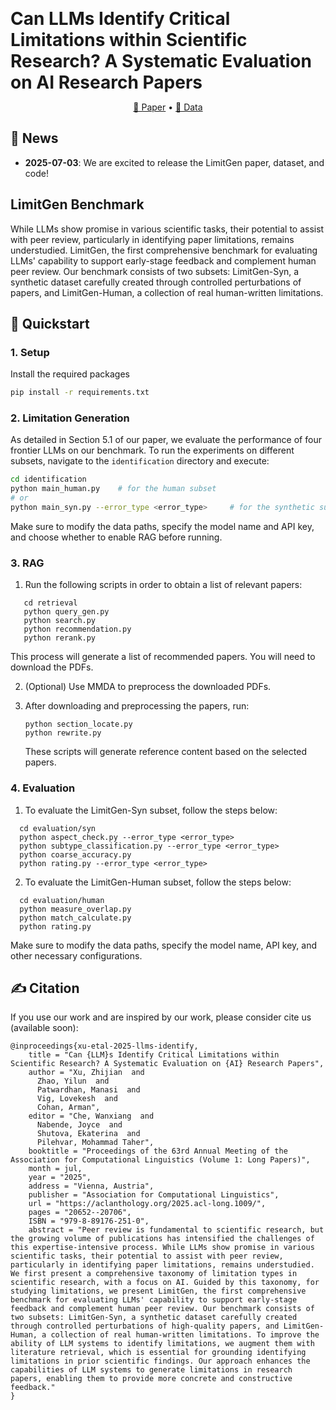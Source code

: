 <p align="center">
  <h1 style="display: inline;">
    Can LLMs Identify Critical Limitations within Scientific Research? A Systematic Evaluation on AI Research Papers
  </h1>
</p>

<p align="center">
  <a href="https://arxiv.org/abs/">📖 Paper</a> •
  <a href="https://huggingface.co/datasets/yale-nlp/">🤗 Data</a>
</p>


## 📰 News
- **2025-07-03**: We are excited to release the LimitGen paper, dataset, and code!

## LimitGen Benchmark

While LLMs show promise in various scientific tasks, their potential to assist with peer review, particularly in identifying paper limitations, remains understudied. LimitGen, the first comprehensive benchmark for evaluating LLMs' capability to support early-stage feedback and complement human peer review. Our benchmark consists of two subsets: LimitGen-Syn, a synthetic dataset carefully created through controlled perturbations of papers, and LimitGen-Human, a collection of real human-written limitations.

## 🚀 Quickstart
### 1. Setup
Install the required packages
```bash
pip install -r requirements.txt
```


### 2. Limitation Generation
As detailed in Section 5.1 of our paper, we evaluate the performance of four frontier LLMs on our benchmark. To run the experiments on different subsets, navigate to the `identification` directory and execute:

```bash
cd identification
python main_human.py    # for the human subset
# or
python main_syn.py --error_type <error_type>     # for the synthetic subset
```
Make sure to modify the data paths, specify the model name and API key, and choose whether to enable RAG before running.

### 3. RAG
1. Run the following scripts in order to obtain a list of relevant papers:
```
   cd retrieval
   python query_gen.py
   python search.py
   python recommendation.py
   python rerank.py
```

   This process will generate a list of recommended papers. You will need to download the PDFs.

2. (Optional) Use MMDA to preprocess the downloaded PDFs.

3. After downloading and preprocessing the papers, run:

   ```
   python section_locate.py
   python rewrite.py
   ```

   These scripts will generate reference content based on the selected papers.


### 4. Evaluation
1. To evaluate the LimitGen-Syn subset, follow the steps below:

```
  cd evaluation/syn
  python aspect_check.py --error_type <error_type>
  python subtype_classification.py --error_type <error_type>
  python coarse_accuracy.py
  python rating.py --error_type <error_type>
```
  

2. To evaluate the LimitGen-Human subset, follow the steps below:
   
```
  cd evaluation/human
  python measure_overlap.py
  python match_calculate.py
  python rating.py
```

Make sure to modify the data paths, specify the model name, API key, and other necessary configurations.

## ✍️ Citation
If you use our work and are inspired by our work, please consider cite us (available soon):
```
@inproceedings{xu-etal-2025-llms-identify,
    title = "Can {LLM}s Identify Critical Limitations within Scientific Research? A Systematic Evaluation on {AI} Research Papers",
    author = "Xu, Zhijian  and
      Zhao, Yilun  and
      Patwardhan, Manasi  and
      Vig, Lovekesh  and
      Cohan, Arman",
    editor = "Che, Wanxiang  and
      Nabende, Joyce  and
      Shutova, Ekaterina  and
      Pilehvar, Mohammad Taher",
    booktitle = "Proceedings of the 63rd Annual Meeting of the Association for Computational Linguistics (Volume 1: Long Papers)",
    month = jul,
    year = "2025",
    address = "Vienna, Austria",
    publisher = "Association for Computational Linguistics",
    url = "https://aclanthology.org/2025.acl-long.1009/",
    pages = "20652--20706",
    ISBN = "979-8-89176-251-0",
    abstract = "Peer review is fundamental to scientific research, but the growing volume of publications has intensified the challenges of this expertise-intensive process. While LLMs show promise in various scientific tasks, their potential to assist with peer review, particularly in identifying paper limitations, remains understudied. We first present a comprehensive taxonomy of limitation types in scientific research, with a focus on AI. Guided by this taxonomy, for studying limitations, we present LimitGen, the first comprehensive benchmark for evaluating LLMs' capability to support early-stage feedback and complement human peer review. Our benchmark consists of two subsets: LimitGen-Syn, a synthetic dataset carefully created through controlled perturbations of high-quality papers, and LimitGen-Human, a collection of real human-written limitations. To improve the ability of LLM systems to identify limitations, we augment them with literature retrieval, which is essential for grounding identifying limitations in prior scientific findings. Our approach enhances the capabilities of LLM systems to generate limitations in research papers, enabling them to provide more concrete and constructive feedback."
}
```
